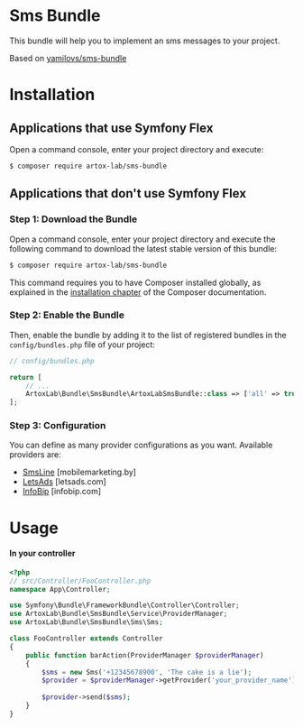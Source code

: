 # Sms Bundle

This bundle will help you to implement an sms messages to your project.

Based on [yamilovs/sms-bundle](https://github.com/yamilovs/SmsBundle)

# Installation 

Applications that use Symfony Flex
----------------------------------

Open a command console, enter your project directory and execute:

```console
$ composer require artox-lab/sms-bundle
```

Applications that don't use Symfony Flex
----------------------------------------

### Step 1: Download the Bundle

Open a command console, enter your project directory and execute the
following command to download the latest stable version of this bundle:

``` bash
$ composer require artox-lab/sms-bundle
```

This command requires you to have Composer installed globally, as explained
in the [installation chapter](https://getcomposer.org/doc/00-intro.md)
of the Composer documentation.

### Step 2: Enable the Bundle

Then, enable the bundle by adding it to the list of registered bundles
in the `config/bundles.php` file of your project:

```php
// config/bundles.php

return [
    // ...
    ArtoxLab\Bundle\SmsBundle\ArtoxLabSmsBundle::class => ['all' => true],
];
```

### Step 3: Configuration

You can define as many provider configurations as you want. Available providers are:
 
 * [SmsLine](Resources/docs/providers/sms_line.md) [mobilemarketing.by]
 * [LetsAds](Resources/docs/providers/lets_ads.md) [letsads.com]
 * [InfoBip](Resources/docs/providers/infobip.md) [infobip.com]

# Usage

#### In your controller

```php
<?php
// src/Controller/FooController.php
namespace App\Controller;

use Symfony\Bundle\FrameworkBundle\Controller\Controller;
use ArtoxLab\Bundle\SmsBundle\Service\ProviderManager;
use ArtoxLab\Bundle\SmsBundle\Sms\Sms;

class FooController extends Controller
{
    public function barAction(ProviderManager $providerManager)
    {
        $sms = new Sms('+12345678900', 'The cake is a lie');
        $provider = $providerManager->getProvider('your_provider_name');
        
        $provider->send($sms);
    }
}
```
